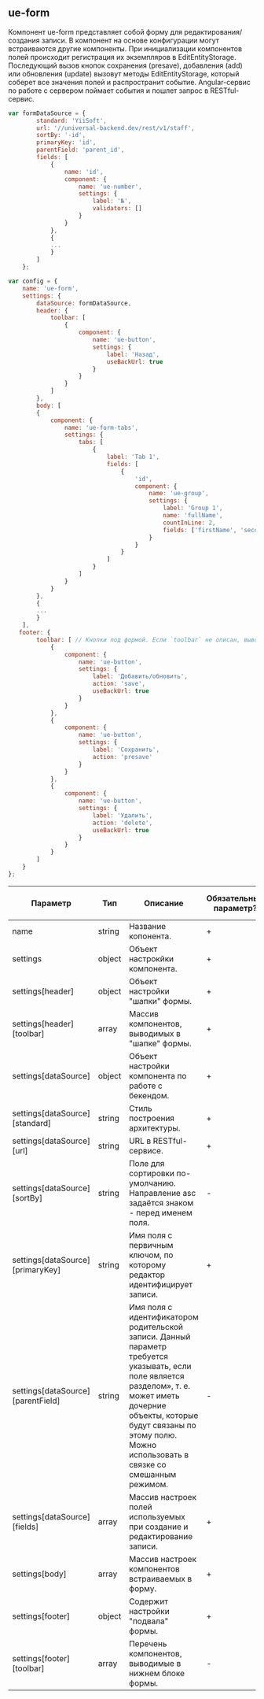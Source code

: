 ## ue-form

Компонент ue-form представляет собой форму для редактирования/создания записи. 
В компонент на основе конфигурации могут встраиваются другие компоненты. 
При инициализации компонентов полей происходит регистрация их экземпляров 
в EditEntityStorage. Последующий вызов кнопок сохранения (presave), 
добавления (add) или обновления (update) вызовут методы EditEntityStorage, 
который соберет все значения полей и распространит событие. Angular-cервис по 
работе с сервером поймает события и пошлет запрос в RESTful-сервис.

```javascript
var formDataSource = {        
        standard: 'YiiSoft',
        url: '//universal-backend.dev/rest/v1/staff',
        sortBy: '-id',
        primaryKey: 'id',
        parentField: 'parent_id',
        fields: [
            {
                name: 'id',
                component: {
                    name: 'ue-number',
                    settings: {
                        label: '№',
                        validators: []
                    }
                }
            },
            {
            ...
            }
        ]
    };

var config = {
    name: 'ue-form',
    settings: {
        dataSource: formDataSource,
        header: {
            toolbar: [
                {
                    component: {
                        name: 'ue-button',
                        settings: {
                            label: 'Назад',
                            useBackUrl: true
                        }
                    }
                }
            ]
        },
        body: [
        {
            component: {
                name: 'ue-form-tabs',
                settings: {
                    tabs: [
                        {
                            label: 'Tab 1',
                            fields: [
                                {
                                    'id',
                                    component: {
                                        name: 'ue-group',
                                        settings: {
                                            label: 'Group 1',
                                            name: 'fullName',
                                            countInLine: 2,
                                            fields: ['firstName', 'secondName']
                                        }
                                    }
                                }
                            ]
                        }
                    ]
                }
            }
        },
        {
        ...
        }
    ],
   footer: {
        toolbar: [ // Кнопки под формой. Если `toolbar` не описан, выводим кнопки по-умолчанию.
            {
                component: {
                    name: 'ue-button',
                    settings: {
                        label: 'Добавить/обновить',
                        action: 'save',
                        useBackUrl: true
                    }
                }
            },
            {
                component: {
                    name: 'ue-button',
                    settings: {
                        label: 'Сохранить',
                        action: 'presave'
                    }
                }
            },
            {
                component: {
                    name: 'ue-button',
                    settings: {
                        label: 'Удалить',
                        action: 'delete',
                        useBackUrl: true
                    }
                }
            }
        ]
    }
};
```

| Параметр | Тип | Описание | Обязательный параметр? | Значение по-умолчанию |
| --- | --- | --- | --- | --- |
| name | string | Название копонента. | + | - |
| settings | object | Объект настрокйки компонента. | + | - |
| settings[header] | object | Объект настройки "шапки" формы. | + | - |
| settings[header][toolbar] | array | Массив компонентов, выводимых в "шапке" формы. | + | - |
| settings[dataSource] | object | Объект настройки компонента по работе с бекендом. | + | - |
| settings[dataSource][standard] | string | Cтиль построения архитектуры. | + | - |
| settings[dataSource][url] | string | URL в RESTful-сервисе. | + | - |
| settings[dataSource][sortBy] | string | Поле для сортировки по-умолчанию. Направление asc задаётся знаком - перед именем поля. | - | - |
| settings[dataSource][primaryKey] | string | Имя поля с первичным ключом, по которому редактор идентифицирует записи. | + | - |
| settings[dataSource][parentField] | string | Имя поля с идентификатором родительской записи. Данный параметр требуется указывать, если поле является разделом», т. е. может иметь дочерние объекты, которые будут связаны по этому полю. Можно использовать в связке со смешанным режимом. | - | - |
| settings[dataSource][fields] | array | Массив настроек полей используемых при создание и редактирование записи. | + | - |
| settings[body] | array | Массив настроек компонентов встраиваемых в форму. | + | - |
| settings[footer] | object | Содержит настройки "подвала" формы. | + | - |
| settings[footer][toolbar] | array | Перечень компонентов, выводимые в нижнем блоке формы.| - | - |